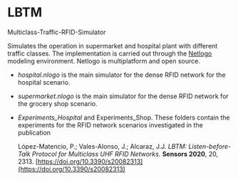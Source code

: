# LBTM
Multiclass-Traffic-RFID-Simulator

Simulates the operation in supermarket and hospital plant with different traffic classes. The implementation is carried out through the [Netlogo](https://ccl.northwestern.edu/netlogo/) modeling environment. Netlogo is multiplatform and open source.

- *hospital.nlogo* is the main simulator for the dense RFID network for the hospital scenario.
- *supermarket.nlogo* is the main simulator for the dense RFID network for the grocery shop scenario.

- *Experiments_Hospital* and Experiments_Shop. These folders contain the experiments for the RFID network scenarios investigated in the publication

  López-Matencio, P.; Vales-Alonso, J.; Alcaraz, J.J. *LBTM: Listen-before-Talk Protocol for Multiclass UHF RFID Networks.* **Sensors 2020**, 20, 2313. [https://doi.org/10.3390/s20082313](https://doi.org/10.3390/s20082313)
